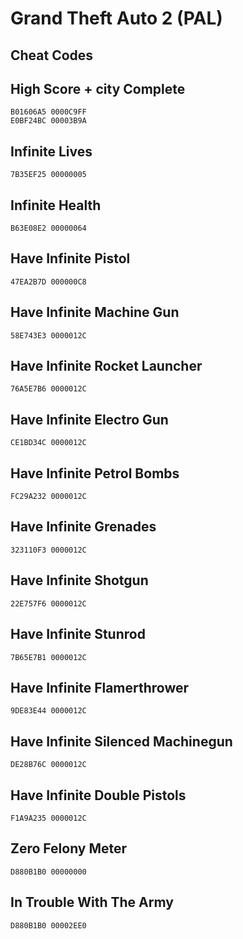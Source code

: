 # Grand Theft Auto 2 (PAL)

## Cheat Codes

## High Score + city Complete

```
B01606A5 0000C9FF
E0BF24BC 00003B9A

```

## Infinite Lives

```
7B35EF25 00000005

```

## Infinite Health

```
B63E08E2 00000064

```

## Have Infinite Pistol

```
47EA2B7D 000000C8

```

## Have Infinite Machine Gun

```
58E743E3 0000012C

```

## Have Infinite Rocket Launcher

```
76A5E7B6 0000012C

```

## Have Infinite Electro Gun

```
CE1BD34C 0000012C

```

## Have Infinite Petrol Bombs

```
FC29A232 0000012C

```

## Have Infinite Grenades

```
323110F3 0000012C

```

## Have Infinite Shotgun

```
22E757F6 0000012C

```

## Have Infinite Stunrod

```
7B65E7B1 0000012C

```

## Have Infinite Flamerthrower

```
9DE83E44 0000012C

```

## Have Infinite Silenced Machinegun

```
DE28B76C 0000012C

```

## Have Infinite Double Pistols

```
F1A9A235 0000012C

```

## Zero Felony Meter

```
D880B1B0 00000000

```

## In Trouble With The Army

```
D880B1B0 00002EE0

```

